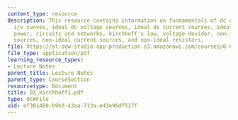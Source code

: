 ```yaml
---
content_type: resource
description: This resource contains information on fundamentals of dc electric circuts,
  i/v curves, ideal dc voltage sources, ideal dc current sources, ideal resistor,
  power, circuits and networks, kirchhoff's law, voltage devider, non-ideal voltage
  sources, non-ideal current sources, and non-ideal resistors.
file: https://ol-ocw-studio-app-production.s3.amazonaws.com/courses/6-071j-introduction-to-electronics-signals-and-measurement-spring-2006/ef361480b9bd43aa713ae43e96df517f_03_kirchhoff1.pdf
file_type: application/pdf
learning_resource_types:
- Lecture Notes
parent_title: Lecture Notes
parent_type: CourseSection
resourcetype: Document
title: 03_kirchhoff1.pdf
type: OCWFile
uid: ef361480-b9bd-43aa-713a-e43e96df517f
---
```

